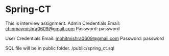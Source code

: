 # Spring-CT
This is interview assignment.
Admin Credentials
Email: chinmaymishra0609@gmail.com
Password: password

User Credentials
Email: mohitmishra0609@gmail.com
Password: password

SQL file will be in public folder.
/public/spring_ct.sql